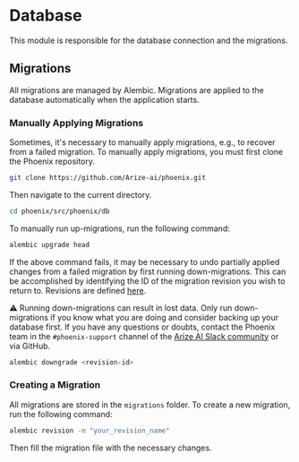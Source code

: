 # Database

This module is responsible for the database connection and the migrations.


## Migrations

All migrations are managed by Alembic. Migrations are applied to the database automatically when the application starts.


### Manually Applying Migrations

Sometimes, it's necessary to manually apply migrations, e.g., to recover from a failed migration. To manually apply migrations, you must first clone the Phoenix repository.

```bash
git clone https://github.com/Arize-ai/phoenix.git
```

Then navigate to the current directory.

```bash
cd phoenix/src/phoenix/db
```

To manually run up-migrations, run the following command:

```bash
alembic upgrade head
```

If the above command fails, it may be necessary to undo partially applied changes from a failed migration by first running down-migrations. This can be accomplished by identifying the ID of the migration revision you wish to return to. Revisions are defined [here](./migrations/versions/).

⚠️ Running down-migrations can result in lost data. Only run down-migrations if you know what you are doing and consider backing up your database first. If you have any questions or doubts, contact the Phoenix team in the `#phoenix-support` channel of the [Arize AI Slack community](https://join.slack.com/t/arize-ai/shared_invite/zt-1px8dcmlf-fmThhDFD_V_48oU7ALan4Q) or via GitHub.

```bash
alembic downgrade <revision-id>
```

### Creating a Migration

All migrations are stored in the `migrations` folder. To create a new migration, run the following command:

```bash
alembic revision -m "your_revision_name"
```

Then fill the migration file with the necessary changes.
